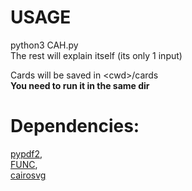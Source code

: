 # USAGE
python3 CAH.py  
The rest will explain itself (its only 1 input)

Cards will be saved in &lt;cwd&gt;/cards  
**You need to run it in the same dir**
  
# Dependencies:
[pypdf2](https://pypi.org/project/PyPDF2/),  
[FUNC](https://github/lomnom/FUNC),  
[cairosvg](https://pypi.org/project/CairoSVG/)
